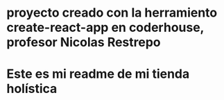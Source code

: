 # proyecto creado con la herramiento create-react-app en coderhouse, profesor Nicolas Restrepo



# Este es mi readme de mi tienda holística

